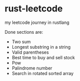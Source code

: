 # rust-leetcode
my leetcode journey in rustlang

Done sections are:
- Two sum
- Longest substring in a string
- Valid parentheses
- Best time to buy and sell stock
- Pow
- Palindrome number
- Search in rotated sorted array
